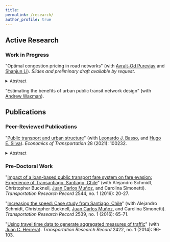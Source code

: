 ```yaml
---
title:
permalink: /research/
author_profile: true
---
```


<h2 id="active">
Active Research
</h2>

### Work in Progress

"Optimal congestion pricing in road networks" (with [Avralt-Od Purevjav][aop] and [Shanjun Li][sl]). *Slides and preliminary draft available by request*.
  <font size="-1"> 
  <details> 
  <summary> Abstract </summary>
  In large urban areas, traffic congestion usually spills over throughout the network, causing delays on other   road segments. We provide the first estimate of the network effects of traffic congestion, incorporating it into an optimal road pricing policy for Beijing. Using fine-scale traffic data and the Adaptive Elastic Net GMM, we identify bottlenecks and estimate their effect on the network.
  </details> 
  </font>

"Estimating the benefits of urban public transit network design" (with [Andrew Waxman][arw]).

<h2 id="pubs">
Publications
</h2>

### Peer-Reviewed Publications

"[Public transport and urban structure](https://doi.org/10.1016/j.ecotra.2021.100232)" (with [Leonardo J. Basso][ljb], and [Hugo E. Silva][hes]). *Economics of Transportation* 28 (2021): 100232. <a href="/files/research/transit-urban-structure.pdf"><i class="fas fa-fw fa-file-pdf zoom" aria-hidden="true"></i></a>
<font size="-1">
<details>
<summary> Abstract </summary>
<p align="justify"> Public transport is central to commuting in most cities. This paper studies the role of public transportation in shaping the urban structure. Its main contribution is to propose a tractable model as a tool to study urban regulations and transport policies in the long-run. Using the classic monocentric city framework, we model public transport as a mode that can only be accessed by walking to a set of stops. By incorporating a discrete transport mode choice and income heterogeneity, the model remains simple yet can reproduce non-monotonous urban gradients observed in cities with public transport, and well-observed spatial patterns of sorting by income and use of public transport. For example, it can reproduce an inverted U-shape of transit usage along the city. To highlight the relevance of the model, we study the effects of pricing pollution externalities together with extending the public transportation network on the urban structure.
</p>
</details>
</font>

### Pre-Doctoral Work

"[Impact of a loan-based public transport fare system on fare evasion: Experience of Transantiago, Santiago, Chile](https://doi.org/10.3141%2F2544-03)" (with Alejandro Schmidt, Christopher Bucknell, [Juan Carlos Muñoz][jcm], and Carolina Simonetti). *Transportation Research Record* 2544, no. 1 (2016): 20-27.

"[Increasing the speed: Case study from Santiago, Chile](https://doi.org/10.3141%2F2539-08)" (with Alejandro Schmidt, Christopher Bucknell, [Juan Carlos Muñoz][jcm], and Carolina Simonetti). *Transportation Research Record* 2539, no. 1 (2016): 65-71.

"[Using travel time data to generate aggregated measures of traffic](https://doi.org/10.3141%2F2422-11)" (with [Juan C. Herrera][jch]). *Transportation Research Record* 2422, no. 1 (2014): 96-103.


[aop]: https://www.avraltodpurevjav.com
[ljb]: http://www.leonardojbasso.cl/index.html
[hes]: https://sites.google.com/site/hugosilvam/
[sl]: http://li.dyson.cornell.edu
[jch]: https://www.ing.uc.cl/academicos-e-investigadores/juan-carlos-herrera-maldonado/
[jcm]: https://www.ing.uc.cl/en/academicos-e-investigadores/juan-carlos-munoz-abogabir/
[arw]: https://www.andrewrwaxman.com
